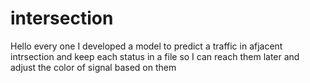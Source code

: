 # intersection
Hello every one I developed a model to predict a traffic in afjacent intrsection and keep each status in a file so I can reach them later and adjust the color of signal based on them
